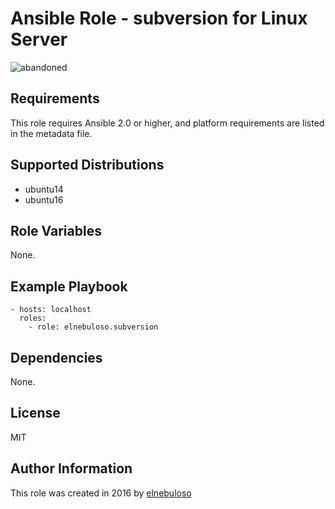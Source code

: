 # Ansible Role - subversion for Linux Server

![abandoned](https://img.shields.io/badge/project-abandoned-red)

## Requirements

This role requires Ansible 2.0 or higher, and platform requirements are listed in the metadata file.

## Supported Distributions

- ubuntu14
- ubuntu16

## Role Variables

None.

## Example Playbook

```
- hosts: localhost
  roles:
    - role: elnebuloso.subversion
```

## Dependencies

None.

##  License

MIT

##  Author Information

This role was created in 2016 by [elnebuloso](https://github.com/elnebuloso/)